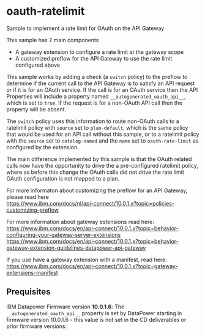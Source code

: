 # oauth-ratelimit
Sample to implement a rate limit for OAuth on the API Gateway

This sample has 2 main components
 - A gateway extension to configure a rate limit at the gateway scope
 - A customized preflow for the API Gateway to use the rate limit configured above

This sample works by adding a check (a `switch` policy) to the preflow to determine if the current call to the API Gateway is to satisfy an API request or if it is for an OAuth service. If the call is for an OAuth service then the API Properties will include a property named `__autogenerated_oauth_api__`, which is set to `true`. If the request is for a non-OAuth API call then the property will be absent. 

The `switch` policy uses this information to route non-OAuth calls to a ratelimit policy with `source` set to `plan-default`, which is the same policy that would be used for an API call without this sample, or to a ratelimit policy with the `source` set to `catalog-named` and the `name` set to `oauth-rate-limit` as configured by the extension. 

The main difference implemented by this sample is that the OAuth related calls now have the opportunity to drive the a pre-configured ratelimit policy, where as before this change the OAuth calls did not drive the rate limit OAuth configuration is not mapped to a plan. 

For more informaton about customizing the preflow for an API Gateway, please read here<br/>
https://www.ibm.com/docs/nl/api-connect/10.0.1.x?topic=policies-customizing-preflow

For more information about gateway estensions read here:<br/>
https://www.ibm.com/docs/en/api-connect/10.0.1.x?topic=behavior-configuring-your-gateway-server-extensions <br/>
https://www.ibm.com/docs/en/api-connect/10.0.1.x?topic=behavior-gateway-extension-guidelines-datapower-api-gateway

If you use have a gateway extension with a manifest, read here:<br/>
https://www.ibm.com/docs/en/api-connect/10.0.1.x?topic=gateway-extensions-manifest


## Prequisites

IBM Datapower Firmware version **10.0.1.6**: The `__autogenerated_oauth_api__` property is set by DataPower starting in firmware version 10.0.1.6 - this value is not set in the CD deliverables or prior firmware versions.   
